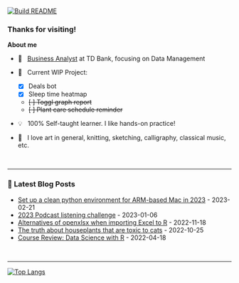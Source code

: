 [![Build README](https://github.com/aster-hu/aster-hu/actions/workflows/build.yml/badge.svg)](https://github.com/aster-hu/aster-hu/actions/workflows/build.yml)

### Thanks for visiting!

<!--
**aster-hu/aster-hu** is a ✨ _special_ ✨ repository because its `README.md` (this file) appears on your GitHub profile.
-->

**About me**

- 💼 &nbsp; [Business Analyst](https://www.linkedin.com/in/asterhu/) at TD Bank, focusing on Data Management

- 🚀 &nbsp; Current WIP Project: 

  - [x] Deals bot
  - [x] Sleep time heatmap
  - ~~[ ] Toggl graph report~~
  - ~~[ ] Plant care schedule reminder~~

- 💡 &nbsp; 100% Self-taught learner. I like hands-on practice!

- 🎨 &nbsp; I love art in general, knitting, sketching, calligraphy, classical music, etc.

<br>

---

### 🔖 Latest Blog Posts
<!-- Blogpost starts -->
* [Set up a clean python environment for ARM-based Mac in 2023](https://asterhu.com/post/2023-02-21-setup-python-environment-for-ARM-based-Mac/index.html) - 2023-02-21
* [2023 Podcast listening challenge](https://asterhu.com/post/2023-01-06-2023-podcast-listening-challenge/index.html) - 2023-01-06
* [Alternatives of openxlsx when importing Excel to R](https://asterhu.com/post/2022-11-18-import-excel-formula-with-ampersand-to-R/index.html) - 2022-11-18
* [The truth about houseplants that are toxic to cats](https://asterhu.com/post/2022-10-25-plant-toxicity-and-cats/index.html) - 2022-10-25
* [Course Review: Data Science with R](https://asterhu.com/post/2022-04-18-data-science-with-r-review/index.html) - 2022-04-18
<!-- Blogpost ends -->

<br>

---

[![Top Langs](https://github-readme-stats.vercel.app/api/top-langs/?username=aster-hu&show_icons=true&hide_border=true&theme=city_lights&layout=compact)](https://github.com/aster-hu)
